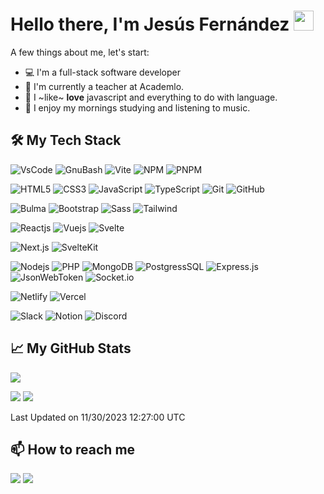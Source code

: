 # Hello there, I'm Jesús Fernández <img src="https://media.giphy.com/media/hvRJCLFzcasrR4ia7z/giphy.gif" width="32px">

A few things about me, let's start:

- 💻 I'm a full-stack software developer
- 🔭 I'm currently a teacher at Academlo.
- 🥰 I ~like~ **love** javascript and everything to do with language.
- 🌱 I enjoy my mornings studying and listening to music.

## 🛠️ My Tech Stack
![VsCode](https://img.shields.io/badge/-VsCode-black?style=flat-square&logo=visual-studio-code&logoColor=blue)
![GnuBash](https://img.shields.io/badge/-Bash-black?style=flat-square&logo=gnubash&logoColor=white)
![Vite](https://img.shields.io/badge/-Vite-black?style=flat-square&logo=vite)
![NPM](https://img.shields.io/badge/-npm-black?style=flat-square&logo=npm)
![PNPM](https://img.shields.io/badge/-pnpm-black?style=flat-square&logo=pnpm)

![HTML5](https://img.shields.io/badge/-HTML5-black?style=flat-square&logo=html5)
![CSS3](https://img.shields.io/badge/-CSS3-black?style=flat-square&logo=css3&logoColor=skyblue)
![JavaScript](https://img.shields.io/badge/-JavaScript-black?style=flat-square&logo=javascript)
![TypeScript](https://img.shields.io/badge/-TypeScript-black?style=flat-square&logo=typescript)
![Git](https://img.shields.io/badge/-Git-black?style=flat-square&logo=git)
![GitHub](https://img.shields.io/badge/-GitHub-black?style=flat-square&logo=github)

![Bulma](https://img.shields.io/badge/-Bulma-black?style=flat-square&logo=bulma)
![Bootstrap](https://img.shields.io/badge/-Bootstrap-black?style=flat-square&logo=bootstrap)
![Sass](https://img.shields.io/badge/-Sass-black?style=flat-square&logo=sass)
![Tailwind](https://img.shields.io/badge/-Tailwind-black?style=flat-square&logo=tailwindcss)

![Reactjs](https://img.shields.io/badge/-React-black?style=flat-square&logo=react)
![Vuejs](https://img.shields.io/badge/-Vue-black?style=flat-square&logo=vue.js)
![Svelte](https://img.shields.io/badge/-Svelte-black?style=flat-square&logo=svelte)

![Next.js](https://img.shields.io/badge/-Next.js-black?style=flat-square&logo=next.js)
![SvelteKit](https://img.shields.io/badge/-SvelteKit-black?style=flat-square&logo=svelte)

![Nodejs](https://img.shields.io/badge/-Nodejs-black?style=flat-square&logo=Node.js)
![PHP](https://img.shields.io/badge/-PHP-black?style=flat-square&logo=PHP)
![MongoDB](https://img.shields.io/badge/-MongoDB-black?style=flat-square&logo=mongodb)
![PostgressSQL](https://img.shields.io/badge/-PostgreSQL-black?style=flat-square&logo=postgresql)
![Express.js](https://img.shields.io/badge/-Express-black?style=flat-square&logo=express)
![JsonWebToken](https://img.shields.io/badge/-JsonWebToken-black?style=flat-square&logo=jsonwebtokens)
![Socket.io](https://img.shields.io/badge/-Socket-black?style=flat-square&logo=socket.io)

![Netlify](https://img.shields.io/badge/-Netlify-black?style=flat-square&logo=netlify)
![Vercel](https://img.shields.io/badge/-Vercel-black?style=flat-square&logo=vercel)

![Slack](https://img.shields.io/badge/-Slack-black?style=flat-square&logo=slack)
![Notion](https://img.shields.io/badge/-Notion-black?style=flat-square&logo=notion)
![Discord](https://img.shields.io/badge/-Discord-black?style=flat-square&logo=discord)


## 📈 My GitHub Stats
![](https://komarev.com/ghpvc/?username=jsfdz&style=flat-square&color=222222&label=@jsfdz+Profile+Views)

<picture>
  <source
    srcset="https://github-readme-stats.vercel.app/api?username=jsfdz&show_icons=true&theme=radical"
    media="(prefers-color-scheme: dark)" />
  <source
    srcset="https://github-readme-stats.vercel.app/api?username=jsfdz&show_icons=true&theme=default"
    media="(prefers-color-scheme: light), (prefers-color-scheme: no-preference)" />
  <img src="https://github-readme-stats.vercel.app/api?username=jsfdz&show_icons=true" />
</picture>

<picture>
  <source
    srcset="https://github-readme-stats.vercel.app/api/top-langs/?username=jsfdz&layout=compact&langs_count=8&theme=radical"
    media="(prefers-color-scheme: dark)" />
  <source
    srcset="https://github-readme-stats.vercel.app/api/top-langs/?username=jsfdz&layout=compact&langs_count=8&theme=default"
    media="(prefers-color-scheme: light), (prefers-color-scheme: no-preference)" />
  <img src="https://github-readme-stats.vercel.app/api/top-langs/?username=jsfdz&layout=compact&langs_count=8" />
</picture>

 Last Updated on 11/30/2023 12:27:00 UTC

## 📫 How to reach me

<p>
  <a href="mailto:jsfdzdev@gmail.com"><img src="https://img.shields.io/badge/-Gmail-black?style=flat-square&logo=Gmail"/></a>
  <a href="https://www.linkedin.com/in/jsfdz/"><img src="https://img.shields.io/badge/-LinkedIn-black?style=flat-square&logo=Linkedin"/></a>
</p>
